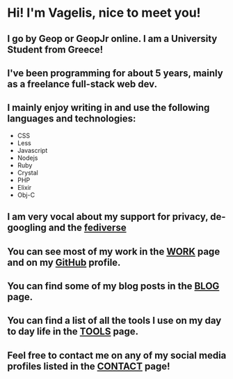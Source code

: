 # Hi! I'm Vagelis, nice to meet you!
## I go by Geop or GeopJr online. I am a University Student from Greece!
## I've been programming for about 5 years, mainly as a freelance full-stack web dev.
## I mainly enjoy writing in and use the following languages and technologies:

- CSS
- Less
- Javascript
- Nodejs
- Ruby
- Crystal
- PHP
- Elixir
- Obj-C

## I am very vocal about my support for privacy, de-googling and the [fediverse](https://fediverse.party/)

## You can see most of my work in the [WORK](./work) page and on my [GitHub](https://github.com/GeopJr) profile.

## You can find some of my blog posts in the [BLOG](./blog) page.

## You can find a list of all the tools I use on my day to day life in the [TOOLS](./tools) page.

## Feel free to contact me on any of my social media profiles listed in the [CONTACT](./contact) page!